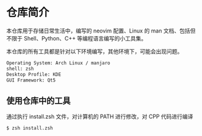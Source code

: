 # 仓库简介

本仓库用于存储日常生活中，编写的 neovim 配置、Linux 的 man 文档、包括但不限于 Shell、Python、C++ 等编程语言编写的小工具集。

本仓库的所有工具都是针对以下环境编写，其他环境下，可能会出现问题。

```txt
Operating System: Arch Linux / manjaro
shell: zsh
Desktop Profile: KDE
GUI Framework: Qt5
```

## 使用仓库中的工具

通过执行 install.zsh 文件，对计算机的 PATH 进行修改，对 CPP 代码进行编译

```bash
$ zsh install.zsh
```

